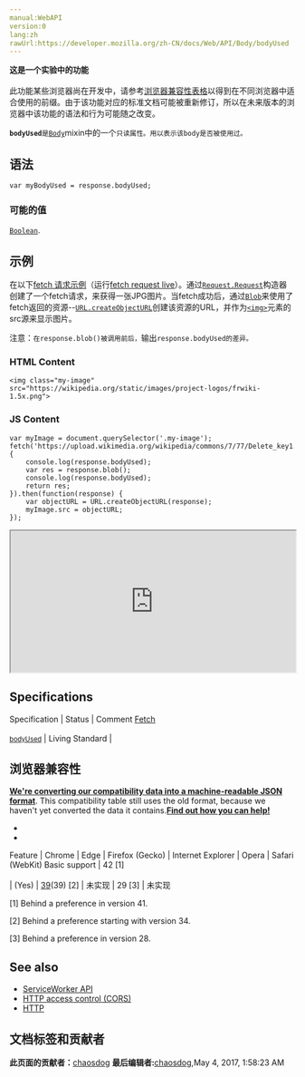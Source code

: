 ```yaml
---
manual:WebAPI
version:0
lang:zh
rawUrl:https://developer.mozilla.org/zh-CN/docs/Web/API/Body/bodyUsed
---
```






**这是一个实验中的功能**<br></br>此功能某些浏览器尚在开发中，请参考[浏览器兼容性表格](%23417 "")以得到在不同浏览器中适合使用的前缀。由于该功能对应的标准文档可能被重新修订，所以在未来版本的浏览器中该功能的语法和行为可能随之改变。




**`bodyUsed`**`是`[`Body`](%2574 "Fetch API 中的 Body mixin 代表 代表响应/请求的正文，允许你声明其内容类型是什么以及应该如何处理。")mixin中的一个`只读属性。用以表示该body是否被使用过。`


## 语法<a name="语法"></a>

```
var myBodyUsed = response.bodyUsed;
```

### 可能的值<a name="可能的值"></a>


[`Boolean`](%3371 "此页面仍未被本地化, 期待您的翻译!").


## 示例<a name="示例"></a>


在以下[fetch 请求示例](%23418 "")（运行[fetch request live](%23419 "")）。通过[`Request.Request`](%17280 "Request() 构造器创建一个新的Request 对象。")构造器创建了一个fetch请求，来获得一张JPG图片。当fetch成功后，通过[`Blob`](%379 "Blob 对象表示不可变的类似文件对象的原始数据。Blob表示不一定是JavaScript原生形式的数据。File 接口基于Blob，继承了 blob的功能并将其扩展使其支持用户系统上的文件。")来使用了fetch返回的资源--[`URL.createObjectURL`](%4145 "URL.createObjectURL() 静态方法会创建一个 DOMString，其中包含一个表示参数中给出的对象的URL。这个 URL 的生命周期和创建它的窗口中的 document 绑定。这个新的URL 对象表示指定的 File 对象或 Blob 对象。")创建该资源的URL，并作为[`<img>`](%139 "HTML Image 元素（ <img> ）代表文档中的一个图像。")元素的src源来显示图片。



注意：`在response.blob()被调用前后，`输出`response.bodyUsed的差异。`


### HTML Content<a name="HTML_Content"></a>

```
<img class="my-image" src="https://wikipedia.org/static/images/project-logos/frwiki-1.5x.png">
```

### JS Content<a name="JS_Content"></a>

```
var myImage = document.querySelector('.my-image');
fetch('https://upload.wikimedia.org/wikipedia/commons/7/77/Delete_key1.jpg').then(function(response) {
    console.log(response.bodyUsed);
    var res = response.blob();
    console.log(response.bodyUsed);
    return res;
}).then(function(response) {
    var objectURL = URL.createObjectURL(response);
    myImage.src = objectURL;
});
```


<iframe src='https://mdn.mozillademos.org/zh-CN/docs/Web/API/Body/bodyUsed$samples/Example?revision=1239803' width='100%' height='250px'></iframe>


## Specifications<a name="Specifications"></a>
Specification | Status | Comment 
[Fetch<br></br><small>bodyUsed</small>](%23420 "") | Living Standard |  


## 浏览器兼容性<a name="浏览器兼容性"></a>


**[We&#39;re converting our compatibility data into a machine-readable JSON format](%3344 "")**. This compatibility table still uses the old format, because we haven&#39;t yet converted the data it contains.**[Find out how you can help!](%3392 "")**


* 
* 
Feature | Chrome | Edge | Firefox (Gecko) | Internet Explorer | Opera | Safari (WebKit) 
Basic support | 42 [1]<br></br> | (Yes) | [39](%4316 "Released on 2015-06-30.")(39) [2] | 未实现 | 29 [3] | 未实现 





[1] Behind a preference in version 41.



[2] Behind a preference starting with version 34.



[3] Behind a preference in version 28.


## See also<a name="See_also"></a>

* [ServiceWorker API](%4317 "")
* [HTTP access control (CORS)](%4318 "")
* [HTTP](%4319 "")



## 文档标签和贡献者
**此页面的贡献者：**[chaosdog](%4325 "")
**最后编辑者:**[chaosdog](%4325 ""),<time>May 4, 2017, 1:58:23 AM</time>


